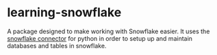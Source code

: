 # learning-snowflake
A package designed to make working with Snowflake easier. It uses the [snowflake connector](https://docs.snowflake.com/en/developer-guide/python-connector/python-connector) for python in order to setup up and maintain databases and tables in snowflake.